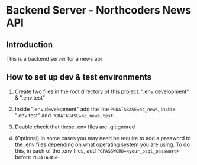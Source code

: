 # Backend Server - Northcoders News API

## Introduction

This is a backend server for a news api


## How to set up dev & test environments

1. Create two files in the root directory of this project: ".env.development" & ".env.test"

2. Inside ".env.development" add the line `PGDATABASE=nc_news`, inside ".env.test" add `PGDATABASE=nc_news_test`

3. Double check that these .env files are .gitignored

4. (Optional) In some cases you may need be require to add a password to the .env files depending on what operating system you are using. To do this, in each of the .env files, add `PGPASSWORD=<your_psql_password>` before `PGDATABASE`